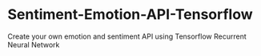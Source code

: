 # Sentiment-Emotion-API-Tensorflow
Create your own emotion and sentiment API using Tensorflow Recurrent Neural Network
